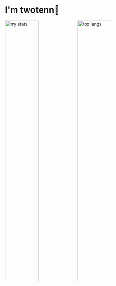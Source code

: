 # I'm twotenn👋



<img alt="my stats" align="left" width="47%" src="https://github-readme-stats.vercel.app/api?username=twotenn"/>

<img alt="top langs" align="left" width="47%" src="https://github-readme-stats.vercel.app/api/top-langs/?username=twotenn&layout=compact"/>
